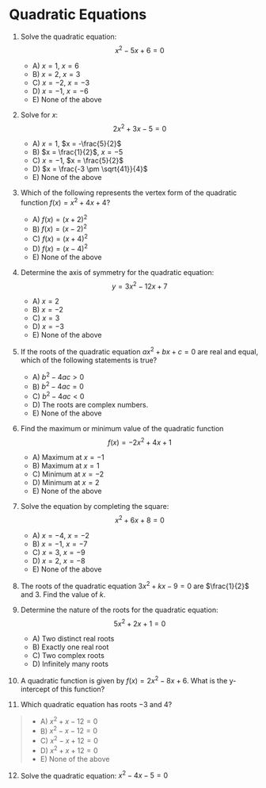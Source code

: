 # Quadratic Equations

1. Solve the quadratic equation:
   $$x^2 - 5x + 6 = 0$$
   - A) $x = 1$, $x = 6$
   - B) $x = 2$, $x = 3$
   - C) $x = -2$, $x = -3$
   - D) $x = -1$, $x = -6$
   - E) None of the above

2. Solve for $x$:
   $$2x^2 + 3x - 5 = 0$$
   - A) $x = 1$, $x = -\frac{5}{2}$
   - B) $x = \frac{1}{2}$, $x = -5$
   - C) $x = -1$, $x = \frac{5}{2}$
   - D) $x = \frac{-3 \pm \sqrt{41}}{4}$
   - E) None of the above

3. Which of the following represents the vertex form of the quadratic function $f(x) = x^2 + 4x + 4$?
   - A) $f(x) = (x + 2)^2$
   - B) $f(x) = (x - 2)^2$
   - C) $f(x) = (x + 4)^2$
   - D) $f(x) = (x - 4)^2$
   - E) None of the above

4. Determine the axis of symmetry for the quadratic equation:
   $$y = 3x^2 - 12x + 7$$
   - A) $x = 2$
   - B) $x = -2$
   - C) $x = 3$
   - D) $x = -3$
   - E) None of the above

5. If the roots of the quadratic equation $ax^2 + bx + c = 0$ are real and equal, which of the following statements is true?
   - A) $b^2 - 4ac > 0$
   - B) $b^2 - 4ac = 0$
   - C) $b^2 - 4ac < 0$
   - D) The roots are complex numbers.
   - E) None of the above

6. Find the maximum or minimum value of the quadratic function
   $$f(x) = -2x^2 + 4x + 1$$
   - A) Maximum at $x = -1$
   - B) Maximum at $x = 1$
   - C) Minimum at $x = -2$
   - D) Minimum at $x = 2$
   - E) None of the above

7. Solve the equation by completing the square:
   $$x^2 + 6x + 8 = 0$$
   - A) $x = -4$, $x = -2$
   - B) $x = -1$, $x = -7$
   - C) $x = 3$, $x = -9$
   - D) $x = 2$, $x = -8$
   - E) None of the above

8. The roots of the quadratic equation $3x^2 + kx - 9 = 0$ are $\frac{1}{2}$ and $3$. Find the value of $k$.

9. Determine the nature of the roots for the quadratic equation:
   $$5x^2 + 2x + 1 = 0$$

   - A) Two distinct real roots
   - B) Exactly one real root
   - C) Two complex roots
   - D) Infinitely many roots

10. A quadratic function is given by $f(x) = 2x^2 - 8x + 6$. What is the y-intercept of this function?

11. Which quadratic equation has roots $-3$ and $4$?

>   - A) $x^2 + x - 12 = 0$
>   - B) $x^2 - x - 12 = 0$
>   - C) $x^2 - x + 12 = 0$
>   - D) $x^2 + x + 12 = 0$
>   - E) None of the above

12. Solve the quadratic equation: $x^2 - 4x - 5 = 0$
